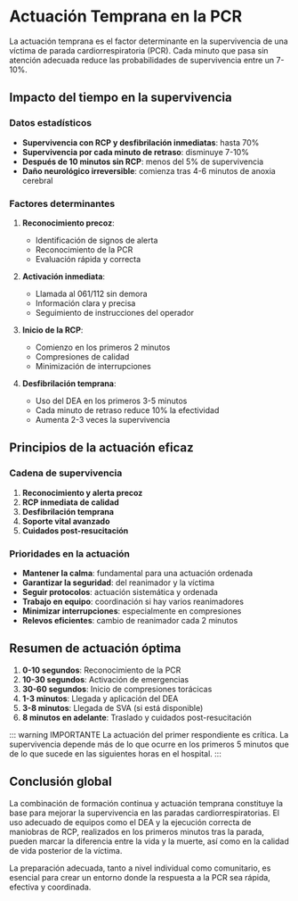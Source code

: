 # Actuación Temprana en la PCR

La actuación temprana es el factor determinante en la supervivencia de una víctima de parada cardiorrespiratoria (PCR). Cada minuto que pasa sin atención adecuada reduce las probabilidades de supervivencia entre un 7-10%.

## Impacto del tiempo en la supervivencia

### Datos estadísticos

- **Supervivencia con RCP y desfibrilación inmediatas**: hasta 70%
- **Supervivencia por cada minuto de retraso**: disminuye 7-10%
- **Después de 10 minutos sin RCP**: menos del 5% de supervivencia
- **Daño neurológico irreversible**: comienza tras 4-6 minutos de anoxia cerebral

### Factores determinantes

1. **Reconocimiento precoz**:
   - Identificación de signos de alerta
   - Reconocimiento de la PCR
   - Evaluación rápida y correcta

2. **Activación inmediata**:
   - Llamada al 061/112 sin demora
   - Información clara y precisa
   - Seguimiento de instrucciones del operador

3. **Inicio de la RCP**:
   - Comienzo en los primeros 2 minutos
   - Compresiones de calidad
   - Minimización de interrupciones

4. **Desfibrilación temprana**:
   - Uso del DEA en los primeros 3-5 minutos
   - Cada minuto de retraso reduce 10% la efectividad
   - Aumenta 2-3 veces la supervivencia

## Principios de la actuación eficaz

### Cadena de supervivencia

1. **Reconocimiento y alerta precoz**
2. **RCP inmediata de calidad**
3. **Desfibrilación temprana**
4. **Soporte vital avanzado**
5. **Cuidados post-resucitación**

### Prioridades en la actuación

- **Mantener la calma**: fundamental para una actuación ordenada
- **Garantizar la seguridad**: del reanimador y la víctima
- **Seguir protocolos**: actuación sistemática y ordenada
- **Trabajo en equipo**: coordinación si hay varios reanimadores
- **Minimizar interrupciones**: especialmente en compresiones
- **Relevos eficientes**: cambio de reanimador cada 2 minutos

## Resumen de actuación óptima

1. **0-10 segundos**: Reconocimiento de la PCR
2. **10-30 segundos**: Activación de emergencias
3. **30-60 segundos**: Inicio de compresiones torácicas
4. **1-3 minutos**: Llegada y aplicación del DEA
5. **3-8 minutos**: Llegada de SVA (si está disponible)
6. **8 minutos en adelante**: Traslado y cuidados post-resucitación

::: warning IMPORTANTE
La actuación del primer respondiente es crítica. La supervivencia depende más de lo que ocurre en los primeros 5 minutos que de lo que sucede en las siguientes horas en el hospital.
:::

## Conclusión global

La combinación de formación continua y actuación temprana constituye la base para mejorar la supervivencia en las paradas cardiorrespiratorias. El uso adecuado de equipos como el DEA y la ejecución correcta de maniobras de RCP, realizados en los primeros minutos tras la parada, pueden marcar la diferencia entre la vida y la muerte, así como en la calidad de vida posterior de la víctima.

La preparación adecuada, tanto a nivel individual como comunitario, es esencial para crear un entorno donde la respuesta a la PCR sea rápida, efectiva y coordinada.
